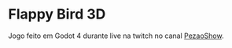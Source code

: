 # Flappy Bird 3D

Jogo feito em Godot 4 durante live na twitch no canal [PezaoShow](https://www.twitch.tv/pezaoshow).
